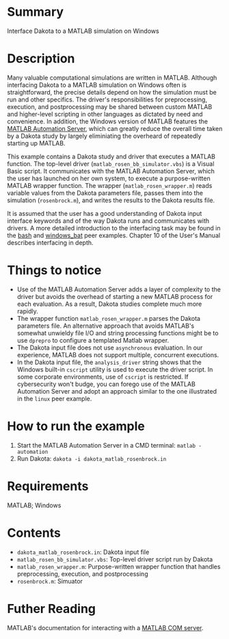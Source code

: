 # Summary

Interface Dakota to a MATLAB simulation on Windows

# Description

Many valuable computational simulations are written in MATLAB. Although interfacing Dakota to a
MATLAB simulation on Windows often is straightforward, the precise details depend on how
the simulation must be run and other specifics. The driver's responsibilities for preprocessing,
execution, and postprocessing may be shared between custom MATLAB and higher-level
scripting in other languages as dictated by need and convenience. In addition, the Windows version of
MATLAB features the [MATLAB Automation Server]( `https://www.mathworks.com/help/matlab/matlab_external/creating-the-server-manually.html),
which can greatly reduce the overall time taken by a
Dakota study by largely eliminiating the overheard of repeatedly starting up MATLAB.

This example contains a Dakota study and driver that executes a MATLAB function. The top-level driver
(`matlab_rosen_bb_simulator.vbs`) is a Visual Basic script. It communicates with the MATLAB Automation Server,
which the user has launched on her own system, to execute a purpose-written MATLAB wrapper function. The
wrapper (`matlab_rosen_wrapper.m`) reads variable values from the Dakota parameters file, passes them
into the simulation (`rosenbrock.m`), and writes the results to the Dakota results file.

It is assumed that the user has a good understanding of Dakota input
interface keywords and of the way Dakota runs and communicates with drivers. A more detailed
introduction to the interfacing task may be found in the [bash](../../bash/) and
[windows_bat](../../windows_bat/) peer examples.
Chapter 10 of the User's Manual describes interfacing in depth.


# Things to notice

* Use of the MATLAB Automation Server adds a layer of complexity to the driver but avoids the overhead
  of starting a new MATLAB process for each evaluation. As a result, Dakota studies complete much more rapidly.
* The wrapper function `matlab_rosen_wrapper.m` parses the Dakota parameters file. An
  alternative approach that avoids MATLAB's somewhat unwieldy file I/O and string processing functions
  might be to use `dprepro` to configure a templated Matlab wrapper.
* The Dakota input file does not use `asynchronous` evaluation. In our experience, MATLAB does not support
  multiple, concurrent executions.
* In the Dakota input file, the `analysis_driver` string shows that the Windows built-in `cscript` utility is used
  to execute the driver script. In some corporate environments, use of `cscript` is restricted. If cybersecurity won't
  budge, you can forego use of the MATLAB Automation Server and adopt an approach similar to the one illustrated
  in the `linux` peer example.

# How to run the example

1. Start the MATLAB Automation Server in a CMD terminal: `matlab -automation`
2. Run Dakota: `dakota -i dakota_matlab_rosenbrock.in`
	
# Requirements

MATLAB; Windows

# Contents

* `dakota_matlab_rosenbrock.in`: Dakota input file
* `matlab_rosen_bb_simulator.vbs`: Top-level driver script run by Dakota
* `matlab_rosen_wrapper.m`: Purpose-written wrapper function that handles preprocessing, execution, and postprocessing
* `rosenbrock.m`: Simuator

# Futher Reading

MATLAB's documentation for interacting with a [MATLAB COM server](https://www.mathworks.com/help/matlab/call-matlab-com-automation-server.html).
